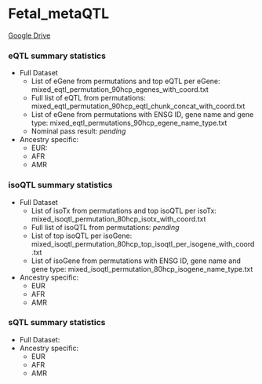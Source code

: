 # Fetal_metaQTL

[Google Drive](https://drive.google.com/drive/u/1/folders/1-O4BE5-_3xmMhwoX_DKbSwi2hZw7DgGw)

### eQTL summary statistics 
* Full Dataset
  * List of eGene from permutations and top eQTL per eGene: mixed_eqtl_permutation_90hcp_egenes_with_coord.txt
  * Full list of eQTL from permutations: mixed_eqtl_permutation_90hcp_eqtl_chunk_concat_with_coord.txt
  * List of eGene from permutations with ENSG ID, gene name and gene type: mixed_eqtl_permutations_90hcp_egene_name_type.txt
  * Nominal pass result: *pending*
* Ancestry specific: 
  * EUR: 
  * AFR
  * AMR
 
 
### isoQTL summary statistics
* Full Dataset
  * List of isoTx from permutations and top isoQTL per isoTx: mixed_isoqtl_permutation_80hcp_isotx_with_coord.txt
  * Full list of isoQTL from permutations: *pending*
  * List of top isoQTL per isoGene: mixed_isoqtl_permutation_80hcp_top_isoqtl_per_isogene_with_coord.txt
  * List of isoGene from permutations with ENSG ID, gene name and gene type: mixed_isoqtl_permutation_80hcp_isogene_name_type.txt
* Ancestry specific: 
  * EUR
  * AFR
  * AMR
 
 
### sQTL summary statistics
* Full Dataset:
* Ancestry specific: 
  * EUR
  * AFR
  * AMR
